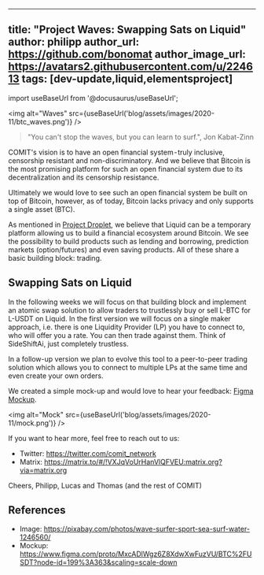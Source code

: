 
---
title: "Project Waves: Swapping Sats on Liquid"
author: philipp
author_url: https://github.com/bonomat
author_image_url: https://avatars2.githubusercontent.com/u/224613
tags: [dev-update,liquid,elementsproject]
---

import useBaseUrl from '@docusaurus/useBaseUrl';

<img alt="Waves" src={useBaseUrl('blog/assets/images/2020-11/btc_waves.png')} />

> "You can't stop the waves, but you can learn to surf.", Jon Kabat-Zinn

COMIT's vision is to have an open financial system - truly inclusive, censorship resistant and non-discriminatory. 
And we believe that Bitcoin is the most promising platform for such an open financial system due to its decentralization and its censorship resistance. 

Ultimately we would love to see such an open financial system be built on top of Bitcoin, however, as of today, Bitcoin lacks privacy and only supports a single asset (BTC).

As mentioned in [Project Droplet](https://medium.com/comit-network/project-droplet-atomic-swaps-on-liquid-4c5ac045ad3c), we believe that Liquid can be a temporary platform allowing us to build a financial ecosystem around Bitcoin. 
We see the possibility to build products such as lending and borrowing, prediction markets (option/futures) and even saving products. 
All of these share a basic building block: trading.

## Swapping Sats on Liquid

In the following weeks we will focus on that building block and implement an atomic swap solution to allow traders to trustlessly buy or sell L-BTC for L-USDT on Liquid.
In the first version we will focus on a single maker approach, i.e. there is one Liquidity Provider (LP) you have to connect to, who will offer you a rate. 
You can then trade against them. 
Think of SideShiftAi, just completely trustless. 

In a follow-up version we plan to evolve this tool to a peer-to-peer trading solution which allows you to connect to multiple LPs at the same time and even create your own orders. 

We created a simple mock-up and would love to hear your feedback: [Figma Mockup](https://www.figma.com/proto/MxcADlWgz6Z8XdwXwFuzVU/BTC%2FUSDT?node-id=199%3A363&scaling=scale-down). 

<img alt="Mock" src={useBaseUrl('blog/assets/images/2020-11/mock.png')} />

If you want to hear more, feel free to reach out to us: 

* Twitter: https://twitter.com/comit_network
* Matrix: https://matrix.to/#/!VXJqVoUrHanVlQFVEU:matrix.org?via=matrix.org

Cheers,
Philipp, Lucas and Thomas (and the rest of COMIT)

## References

* Image: https://pixabay.com/photos/wave-surfer-sport-sea-surf-water-1246560/
* Mockup: https://www.figma.com/proto/MxcADlWgz6Z8XdwXwFuzVU/BTC%2FUSDT?node-id=199%3A363&scaling=scale-down
